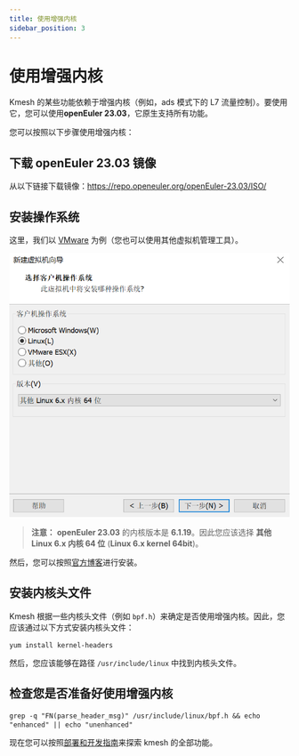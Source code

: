 ```yaml
--- 
title: 使用增强内核 
sidebar_position: 3 
---
```


# 使用增强内核

Kmesh 的某些功能依赖于增强内核（例如，ads 模式下的 L7 流量控制）。要使用它，您可以使用**openEuler 23.03**，它原生支持所有功能。

您可以按照以下步骤使用增强内核：

## 下载 openEuler 23.03 镜像

从以下链接下载镜像：<https://repo.openeuler.org/openEuler-23.03/ISO/>

## 安装操作系统

这里，我们以 [VMware](https://www.vmware.com/products/workstation-pro/html.html) 为例（您也可以使用其他虚拟机管理工具）。

![image](images/install_openEuler.png)

> **注意：** **openEuler 23.03** 的内核版本是 **6.1.19**。因此您应该选择 **其他 Linux 6.x 内核 64 位** (**Linux 6.x kernel 64bit**)。

然后，您可以按照[官方博客](https://www.openeuler.org/zh/blog/20240306vmware/20240306vmware.html)进行安装。

## 安装内核头文件

Kmesh 根据一些内核头文件（例如 `bpf.h`）来确定是否使用增强内核。因此，您应该通过以下方式安装内核头文件：

```shell
yum install kernel-headers
```

然后，您应该能够在路径 `/usr/include/linux` 中找到内核头文件。

## 检查您是否准备好使用增强内核

```shell
grep -q "FN(parse_header_msg)" /usr/include/linux/bpf.h && echo "enhanced" || echo "unenhanced"
```

现在您可以按照[部署和开发指南](/i18n/zh/docusaurus-plugin-content-docs/current/setup/develop-with-kind.md)来探索 kmesh 的全部功能。
